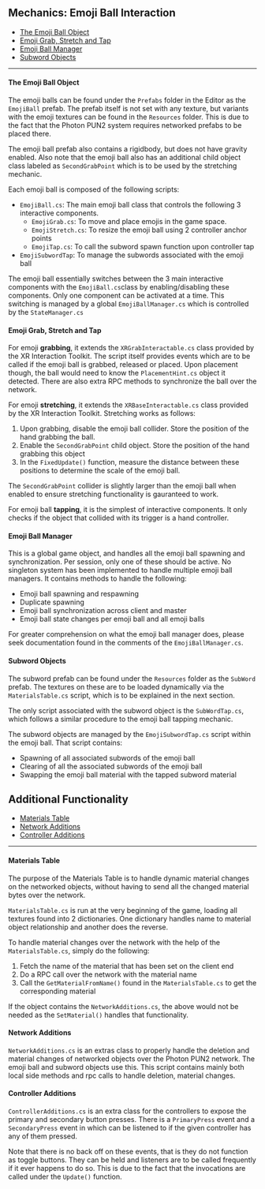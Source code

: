 ## Mechanics: Emoji Ball Interaction
- [The Emoji Ball Object](#the-emoji-ball-object)
- [Emoji Grab, Stretch and Tap](#emoji-grab,-stretch-and-tap)
- [Emoji Ball Manager](#emoji-ball-manager)
- [Subword Objects](#subword-objects)
------------
#### The Emoji Ball Object ####

The emoji balls can be found under the `Prefabs` folder in the Editor as the `EmojiBall` prefab. The prefab itself is not set with any texture, but variants with the emoji textures can be found in the `Resources` folder. This is due to the fact that the Photon PUN2 system requires networked prefabs to be placed there.

The emoji ball prefab also contains a rigidbody, but does not have gravity enabled. Also note that the emoji ball also has an additional child object class labeled as `SecondGrabPoint` which is to be used by the stretching mechanic.

Each emoji ball is composed of the following scripts:
- `EmojiBall.cs`: The main emoji ball class that controls the following 3 interactive components.
	- `EmojiGrab.cs`: To move and place emojis in the game space.
	- `EmojiStretch.cs`: To resize the emoji ball using 2 controller anchor points
	- `EmojiTap.cs`: To call the subword spawn function upon controller tap
- `EmojiSubwordTap`: To manage the subwords associated with the emoji ball

The emoji ball essentially switches between the 3 main interactive components with the `EmojiBall.cs`class by enabling/disabling these components. Only one component can be activated at a time. This switching is managed by a global `EmojiBallManager.cs` which is controlled by the `StateManager.cs`

#### Emoji Grab, Stretch and Tap

For emoji **grabbing**, it extends the `XRGrabInteractable.cs` class provided by the XR Interaction Toolkit. The script itself provides events which are to be called if the emoji ball is grabbed, released or placed. Upon placement though, the ball would need to know the `PlacementHint.cs` object it detected. There are also extra RPC methods to synchronize the ball over the network.

For emoji **stretching**, it extends the `XRBaseInteractable.cs` class provided by the XR Interaction Toolkit. Stretching works as follows:
1. Upon grabbing, disable the emoji ball collider. Store the position of the hand grabbing the ball.
2. Enable the `SecondGrabPoint` child object. Store the position of the hand grabbing this object
3. In the `FixedUpdate()` function, measure the distance between these positions to determine the scale of the emoji ball.

The `SecondGrabPoint` collider is slightly larger than the emoji ball when enabled to ensure stretching functionality is gauranteed to work.

For emoji ball **tapping**, it is the simplest of interactive components. It only checks if the object that collided with its trigger is a hand controller.

#### Emoji Ball Manager

This is a global game object, and handles all the emoji ball spawning and synchronization. Per session, only one of these should be active. No singleton system has been implemented to handle multiple emoji ball managers. It contains methods to handle the following:
- Emoji ball spawning and respawning
- Duplicate spawning
- Emoji ball synchronization across client and master
- Emoji ball state changes per emoji ball and all emoji balls

For greater comprehension on what the emoji ball manager does, please seek documentation found in the comments of the `EmojiBallManager.cs`.

#### Subword Objects

The subword prefab can be found under the `Resources` folder as the `SubWord` prefab. The textures on these are to be loaded dynamically via the `MaterialsTable.cs` script, which is to be explained in the next section. 

The only script associated with the subword object is the `SubWordTap.cs`, which follows a similar procedure to the emoji ball tapping mechanic.

The subword objects are managed by the `EmojiSubwordTap.cs` script within the emoji ball. That script contains:
- Spawning of all associated subwords of the emoji ball
- Clearing of all the associated subwords of the emoji ball
- Swapping the emoji ball material with the tapped subword material

## Additional Functionality
- [Materials Table](#materials-table)
- [Network Additions](#network-additions)
- [Controller Additions](#controller-additions)
------------
#### Materials Table

The purpose of the Materials Table is to handle dynamic material changes on the networked objects, without having to send all the changed material bytes over the network.

`MaterialsTable.cs` is run at the very beginning of the game, loading all textures found into 2 dictionaries. One dictionary handles name to material object relationship and another does the reverse. 

To handle material changes over the network with the help of the `MaterialsTable.cs`, simply do the following:
1. Fetch the name of the material that has been set on the client end
2. Do a RPC call over the network with the material name
3. Call the `GetMaterialFromName()` found in the `MaterialsTable.cs` to get the corresponding material

If the object contains the `NetworkAdditions.cs`, the above would not be needed as the `SetMaterial()` handles that functionality.

#### Network Additions
`NetworkAdditions.cs` is an extras class to properly handle the deletion and material changes of networked objects over the Photon PUN2 network. The emoji ball and subword objects use this. This script contains mainly both local side methods and rpc calls to handle deletion, material changes.

#### Controller Additions
`ControllerAdditions.cs` is an extra class for the controllers to expose the primary and secondary button presses. There is a `PrimaryPress` event and a `SecondaryPress` event in which can be listened to if the given controller has any of them pressed. 

Note that there is no back off on these events, that is they do not function as toggle buttons. They can be held and listeners are to be called frequently if it ever happens to do so. This is due to the fact that the invocations are called under the `Update()` function.

